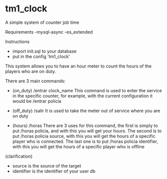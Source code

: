 # tm1_clock
A simple system of counter job time

Requirements
-mysql-async
-es_extended

Instructions
- import init.sql to your database
- put in the config 'tm1_clock'

This system allows you to have an hour meter to count the hours of the players who are on duty.

There are 3 main commands:
- (on_duty) /entrar clock_name
This command is used to enter the service in the specific counter, for example, with the current configuration it would be /entrar policia

- (off_duty) /salir
It is used to take the meter out of service where you are on duty

- (hours) /horas
There are 3 uses for this command, the first is simply to put /horas policia, and with this you will get your hours.
The second is to put /horas policia source, with this you will get the hours of a specific player who is connected.
The last one is to put /horas policia identifier, with this you will get the hours of a specific player who is offline


(clarification)
- source is the source of the target
- identifier is the identifier of your user db
